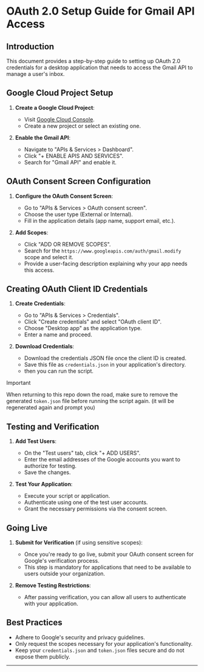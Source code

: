 
# OAuth 2.0 Setup Guide for Gmail API Access

## Introduction

This document provides a step-by-step guide to setting up OAuth 2.0 credentials for a desktop application that needs to access the Gmail API to manage a user's inbox.

## Google Cloud Project Setup

1. **Create a Google Cloud Project**:
   - Visit [Google Cloud Console](https://console.cloud.google.com/).
   - Create a new project or select an existing one.

2. **Enable the Gmail API**:
   - Navigate to "APIs & Services > Dashboard".
   - Click "+ ENABLE APIS AND SERVICES".
   - Search for "Gmail API" and enable it.

## OAuth Consent Screen Configuration

1. **Configure the OAuth Consent Screen**:
   - Go to "APIs & Services > OAuth consent screen".
   - Choose the user type (External or Internal).
   - Fill in the application details (app name, support email, etc.).

2. **Add Scopes**:
   - Click "ADD OR REMOVE SCOPES".
   - Search for the `https://www.googleapis.com/auth/gmail.modify` scope and select it.
   - Provide a user-facing description explaining why your app needs this access.

## Creating OAuth Client ID Credentials

1. **Create Credentials**:
   - Go to "APIs & Services > Credentials".
   - Click "Create credentials" and select "OAuth client ID".
   - Choose "Desktop app" as the application type.
   - Enter a name and proceed.

2. **Download Credentials**:
   - Download the credentials JSON file once the client ID is created.
   - Save this file as `credentials.json` in your application's directory.
   - then you can run the script.

> [!IMPORTANT]
> When returning to this repo down the road, make sure to remove the generated `token.json` file before running the script again. (it will be regenerated again and prompt you)

## Testing and Verification

1. **Add Test Users**:
   - On the "Test users" tab, click "+ ADD USERS".
   - Enter the email addresses of the Google accounts you want to authorize for testing.
   - Save the changes.

2. **Test Your Application**:
   - Execute your script or application.
   - Authenticate using one of the test user accounts.
   - Grant the necessary permissions via the consent screen.

## Going Live

1. **Submit for Verification** (if using sensitive scopes):
   - Once you're ready to go live, submit your OAuth consent screen for Google's verification process.
   - This step is mandatory for applications that need to be available to users outside your organization.

2. **Remove Testing Restrictions**:
   - After passing verification, you can allow all users to authenticate with your application.

## Best Practices

- Adhere to Google's security and privacy guidelines.
- Only request the scopes necessary for your application's functionality.
- Keep your `credentials.json` and `token.json` files secure and do not expose them publicly.

---
